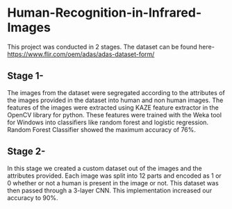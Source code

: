 # Human-Recognition-in-Infrared-Images

This project was conducted in 2 stages.
The dataset can be found here- https://www.flir.com/oem/adas/adas-dataset-form/
## Stage 1-
The images from the dataset were segregated according to the attributes of the images provided in the dataset into human and non human images.
The features of the images were extracted using KAZE feature extractor in the OpenCV library for python.
These features were trained with the Weka tool for Windows into classifiers like random forest and logistic regression. Random Forest Classifier showed the maximum accuracy of 76%.

## Stage 2-
In this stage we created a custom dataset out of the images and the attributes provided. Each image was split into 12 parts and encoded as 1 or 0 whether or not a human is present in the image or not. 
This dataset was then passed through a 3-layer CNN.
This implementation increased our accuracy to 90%.

